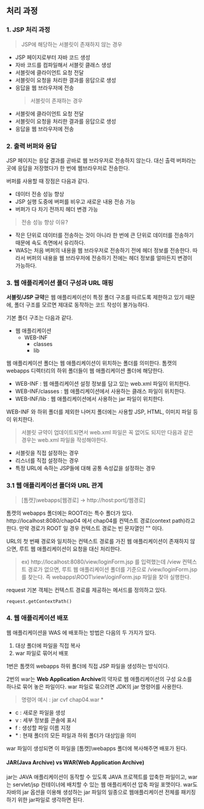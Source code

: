 ## 처리 과정

### 1. JSP 처리 과정

> JSP에 해당하는 서블릿이 존재하지 않는 경우
- JSP 페이지로부터 자바 코드 생성
- 자바 코드를 컴파일해서 서블릿 클래스 생성
- 서블릿에 클라이언트 요청 전달
- 서블릿이 요청을 처리한 결과를 응답으로 생성
- 응답을 웹 브라우저에 전송
  > 서블릿이 존재하는 경우
- 서블릿에 클라이언트 요청 전달
- 서블릿이 요청을 처리한 결과를 응답으로 생성
- 응답을 웹 브라우저에 전송 


### 2. 출력 버퍼와 응답

JSP 페이지는 응답 결과를 곧바로 웹 브라우저로 전송하지 않는다. 대신 출력 버퍼라는 곳에 응답을 저장했다가
한 번에 웹브라우저로 전송한다.

버퍼를 사용할 때 장점은 다음과 같다.

- 데이터 전송 성능 향상
- JSP 실행 도중에 버퍼를 비우고 새로운 내용 전송 가능
- 버퍼가 다 차기 전까지 헤더 변경 가능

> 전송 성능 향상 이유?

- 작은 단위로 데이터를 전송하는 것이 아니라 한 번에 큰 단위로 데이터를 전송하기 때문에 속도 측면에서 유리하다.
- WAS는 처음 버퍼의 내용을 웹 브라우저로 전송하기 전에 헤더 정보를 전송한다. 따라서 버퍼의 내용을 웹 브라우저에
전송하기 전에는 헤더 정보를 얼마든지 변경이 가능하다.


### 3. 웹 애플리케이션 폴더 구성과 URL 매핑

**서블릿/JSP 규약**은 웹 애플리케이션이 특정 폴더 구조를 따르도록 제한하고 있기 때문에, 폴더 구조를
모르면 제대로 동작하는 코드 작성이 불가능하다.

기본 폴더 구조는 다음과 같다.

- 웹 애플리케이션
  - WEB-INF
    - classes
    - lib

웹 애플리케이션 폴더는 웹 애플리케이션이 위치하는 폴더를 의미한다. 톰캣의 webapps 디렉터리의 하위 폴더들이
웹 애플리케이션 폴더에 해당한다.

- WEB-INF : 웹 애플리케이션 설정 정보를 담고 있는 web.xml 파일이 위치한다.
- WEB-INF/classes : 웹 애플리케이션에서 사용하는 클래스 파일이 위치한다.
- WEB-INF/lib : 웹 애플리케이션에서 사용하는 jar 파일이 위치한다.

WEB-INF 와 하위 폴더를 제외한 나머지 폴더에는 사용할 JSP, HTML, 이미지 파일 등이 위치한다.


> 서블릿 규약이 업데이트되면서 web.xml 파일은 꼭 없어도 되지만 다음과 같은 경우는 web.xml 파일을 작성해야한다.

- 서블릿을 직접 설정하는 경우
- 리스너를 직접 설정하는 경우
- 특정 URL에 속하는 JSP들에 대해 공통 속성값을 설정하는 경우

### 3.1 웹 애플리케이션 폴더와 URL 관계

> [톰캣]\webapps\[웹경로] -> http://host:port[/웹경로]

톰캣의 webapps 폴더에는 ROOT라는 특수 폴더가 있다. http://localhost:8080/chap04 에서
chap04를 컨텍스트 경로(context path)라고 한다. 만약 경로가 ROOT 일 경우 컨텍스트 경로는 빈 문자열인
"" 이다.

URL의 첫 번째 경로와 일치하는 컨텍스트 경로를 가진 웹 애플리케이션이 존재하지 않으면, 루트 웹 애플리케이션이
요청을 대신 처리한다.

> ex) http://localhost:8080/view/loginForm.jsp 를 입력했는데 /view 컨텍스트 경로가 없으면,
> 루트 웹 애플리케이션 폴더를 기준으로 /view/loginForm.jsp를 찾는다. 즉 webapps\ROOT\view\loginForm.jsp 파일을
> 찾아 실행한다.

request 기본 객체는 컨텍스트 경로를 제공하는 메서드를 정의하고 있다.
```jsp
request.getContextPath()
```


### 4. 웹 애플리케이션 배포

웹 애플리케이션을 WAS 에 배포하는 방법은 다음의 두 가지가 있다.
1. 대상 폴더에 파일을 직접 복사
2. war 파일로 묶어서 배포

1번은 톰캣의 webapps 하위 폴더에 직접 JSP 파일을 생성하는 방식이다.

2번의 war는 **Web Application Archive**의 약자로 웹 애플리케이션의 구성 요소를 하나로 묶어 놓은 파일이다.
war 파일로 묶으려면 JDK의 jar 명령어를 사용한다.

> 명령어 예시 : jar cvf chap04.war *

- c : 새로운 파일을 생성
- v : 세부 정보를 콘솔에 표시
- f : 생성할 파일 이름 지정
- \* : 현재 폴더의 모든 파일과 하위 폴더가 대상임을 의미

war 파일이 생성되면 이 파일을 [톰캣]\webapps 폴더에 복사해주면 배포가 된다.


#### JAR(Java Archive) vs WAR(Web Application Archive)

jar는 JAVA 애플리케이션이 동작할 수 있도록 JAVA 프로젝트를 압축한 파일이고, war는 servlet/jsp 컨테이너에
배치할 수 있는 웹 애플리케이션 압축 파일 포맷이다. war도 자바의 jar 옵션을 이용해 생성하는 jar 파일의 일종으로
웹애플리케이션 전체를 패키징하기 위한 jar파일로 생각하면 된다.

